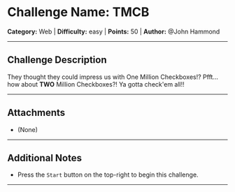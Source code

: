 # Challenge Name: TMCB

**Category:** Web | **Difficulty:** easy | **Points:** 50 | **Author:** @John Hammond

---

## Challenge Description

They thought they could impress us with One Million Checkboxes!?
Pfft...
how about
**TWO** Million Checkboxes?!
Ya gotta check'em all!!

---

## Attachments

- (None)

---

## Additional Notes

* Press the `Start` button on the top-right to begin this challenge.

---